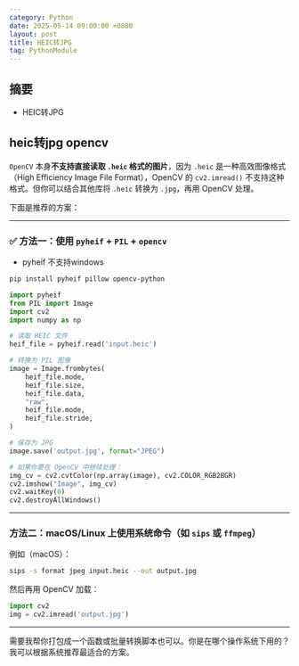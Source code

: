 ```yaml
---
category: Python
date: 2025-05-14 09:00:00 +0800
layout: post
title: HEIC转JPG
tag: PythonModule
---
```

## 摘要

+ HEIC转JPG

<!--more-->

## heic转jpg opencv

`OpenCV` 本身**不支持直接读取 `.heic` 格式的图片**，因为 `.heic` 是一种高效图像格式（High Efficiency Image File Format），OpenCV 的 `cv2.imread()` 不支持这种格式。但你可以结合其他库将 `.heic` 转换为 `.jpg`，再用 OpenCV 处理。

下面是推荐的方案：

---

### ✅ 方法一：使用 `pyheif` + `PIL` + `opencv`

+ pyheif 不支持windows

```bash
pip install pyheif pillow opencv-python
```

```python
import pyheif
from PIL import Image
import cv2
import numpy as np

# 读取 HEIC 文件
heif_file = pyheif.read('input.heic')

# 转换为 PIL 图像
image = Image.frombytes(
    heif_file.mode,
    heif_file.size,
    heif_file.data,
    "raw",
    heif_file.mode,
    heif_file.stride,
)

# 保存为 JPG
image.save('output.jpg', format="JPEG")

# 如果你要在 OpenCV 中继续处理：
img_cv = cv2.cvtColor(np.array(image), cv2.COLOR_RGB2BGR)
cv2.imshow("Image", img_cv)
cv2.waitKey(0)
cv2.destroyAllWindows()
```

---

### 方法二：macOS/Linux 上使用系统命令（如 `sips` 或 `ffmpeg`）

例如（macOS）：

```bash
sips -s format jpeg input.heic --out output.jpg
```

然后再用 OpenCV 加载：

```python
import cv2
img = cv2.imread('output.jpg')
```

---

需要我帮你打包成一个函数或批量转换脚本也可以。你是在哪个操作系统下用的？我可以根据系统推荐最适合的方案。
